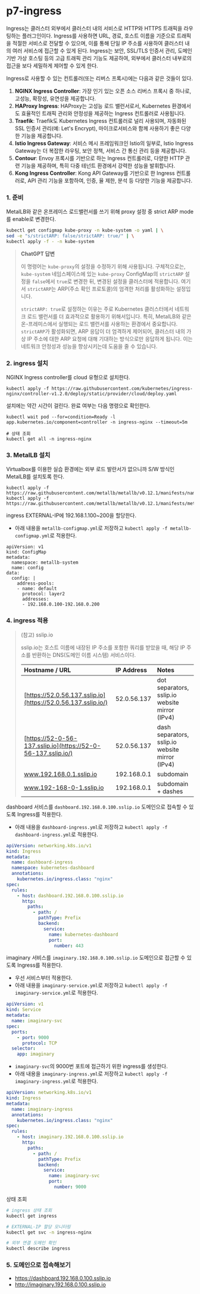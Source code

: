 # p7-ingress

Ingress는 클러스터 외부에서 클러스터 내의 서비스로 HTTP와 HTTPS 트래픽을 라우팅하는 플러그인이다.  Ingress를 사용하면 URL, 경로, 호스트 이름을 기준으로 트래픽을 적절한 서비스로 전달할 수 있으며, 이를 통해 단일 IP 주소를 사용하여 클러스터 내의 여러 서비스에 접근할 수 있게 된다. Ingress는 보안, SSL/TLS 인증서 관리, 도메인 기반 가상 호스팅 등의 고급 트래픽 관리 기능도 제공하여, 외부에서 클러스터 내부로의 접근을 보다 세밀하게 제어할 수 있게 한다.



Ingress로 사용할 수 있는 컨트롤러(또는 리버스 프록시)에는 다음과 같은 것들이 있다.

1. **NGINX Ingress Controller**: 가장 인기 있는 오픈 소스 리버스 프록시 중 하나로, 고성능, 확장성, 유연성을 제공합니다.
2. **HAProxy Ingress**: HAProxy는 고성능 로드 밸런서로서, Kubernetes 환경에서도 효율적인 트래픽 관리와 안정성을 제공하는 Ingress 컨트롤러로 사용됩니다.
3. **Traefik**: Traefik도 Kubernetes Ingress 컨트롤러로 널리 사용되며, 자동화된 SSL 인증서 관리(예: Let's Encrypt), 마이크로서비스와 함께 사용하기 좋은 다양한 기능을 제공합니다.
4. **Istio Ingress Gateway**: 서비스 메시 프레임워크인 Istio의 일부로, Istio Ingress Gateway는 더 복잡한 라우팅, 보안 정책, 서비스 간 통신 관리 등을 제공합니다.
5. **Contour**: Envoy 프록시를 기반으로 하는 Ingress 컨트롤러로, 다양한 HTTP 관련 기능을 제공하며, 특히 다중 테넌트 환경에서 강력한 성능을 발휘합니다.
6. **Kong Ingress Controller**: Kong API Gateway를 기반으로 한 Ingress 컨트롤러로, API 관리 기능을 포함하여, 인증, 율 제한, 분석 등 다양한 기능을 제공합니다.



### 1. 준비

MetalLB와 같은 온프레미스 로드밸런서를 쓰기 위해 proxy 설정 중 strict ARP mode를 enable로 변경한다.

```bash
kubectl get configmap kube-proxy -n kube-system -o yaml | \
sed -e "s/strictARP: false/strictARP: true/" | \
kubectl apply -f - -n kube-system
```

> **ChatGPT 답변**
>
> 이 명령어는 `kube-proxy`의 설정을 수정하기 위해 사용됩니다. 구체적으로는, `kube-system` 네임스페이스에 있는 `kube-proxy` ConfigMap의 `strictARP` 설정을 `false`에서 `true`로 변경한 뒤, 변경된 설정을 클러스터에 적용합니다. 여기서 `strictARP`는 ARP(주소 확인 프로토콜)의 엄격한 처리를 활성화하는 설정입니다.
>
> `strictARP: true`로 설정하는 이유는 주로 Kubernetes 클러스터에서 네트워크 로드 밸런서를 더 효과적으로 활용하기 위해서입니다. 특히, MetalLB와 같은 온-프레미스에서 실행되는 로드 밸런서를 사용하는 환경에서 중요합니다. `strictARP`가 활성화되면, ARP 응답이 더 엄격하게 제어되어, 클러스터 내의 가상 IP 주소에 대한 ARP 요청에 대해 기대하는 방식으로만 응답하게 됩니다. 이는 네트워크 안정성과 성능을 향상시키는데 도움을 줄 수 있습니다.



### 2. ingress 설치

NGINX Ingress controller를 cloud 유형으로 설치한다.

```
kubectl apply -f https://raw.githubusercontent.com/kubernetes/ingress-nginx/controller-v1.2.0/deploy/static/provider/cloud/deploy.yaml
```

설치에는 약간 시간이 걸린다. 완료 여부는 다음 명령으로 확인한다.

```
kubectl wait pod --for=condition=Ready -l app.kubernetes.io/component=controller -n ingress-nginx --timeout=5m

# 상태 조회
kubectl get all -n ingress-nginx
```



### 3. MetalLB 설치

Virtualbox를 이용한 실습 환경에는 외부 로드 발란서가 없으니까 S/W 방식인 MetalLB를 설치토록 한다.

```
kubectl apply -f https://raw.githubusercontent.com/metallb/metallb/v0.12.1/manifests/namespace.yaml
kubectl apply -f https://raw.githubusercontent.com/metallb/metallb/v0.12.1/manifests/metallb.yaml
```

ingress EXTERNAL-IP에 192.168.1.100~200을 할당한다.

* 아래 내용을 `metallb-configmap.yml`로 저장하고 `kubectl apply -f metallb-configmap.yml`로 적용한다.

```
apiVersion: v1
kind: ConfigMap
metadata:
  namespace: metallb-system
  name: config
data:
  config: |
    address-pools:
    - name: default
      protocol: layer2
      addresses:
      - 192.168.0.100-192.168.0.200
```



### 4. ingress 적용

> (참고) sslip.io
>
> sslip.io는 호스트 이름에 내장된 IP 주소를 포함한 쿼리를 받았을 때, 해당 IP 주소를 반환하는 DNS(도메인 이름 시스템) 서비스이다.
>
> | Hostname / URL                                               | IP Address  | Notes                                           |
> | :----------------------------------------------------------- | :---------- | :---------------------------------------------- |
> | [https://52.0.56.137.sslip.io](https://52.0.56.137.sslip.io/) | 52.0.56.137 | dot separators, sslip.io website mirror (IPv4)  |
> | [https://52-0-56-137.sslip.io](https://52-0-56-137.sslip.io/) | 52.0.56.137 | dash separators, sslip.io website mirror (IPv4) |
> | www.192.168.0.1.sslip.io                                     | 192.168.0.1 | subdomain                                       |
> | www.192-168-0-1.sslip.io                                     | 192.168.0.1 | subdomain + dashes                              |



dashboard 서비스를 `dashboard.192.168.0.100.sslip.io` 도메인으로 접속할 수 있도록 Ingress를 적용한다.

* 아래 내용을 `dashboard-ingress.yml`로 저장하고 `kubectl apply -f dashboard-ingress.yml`로 적용한다.

```yaml
apiVersion: networking.k8s.io/v1
kind: Ingress
metadata:
  name: dashboard-ingress
  namespace: kubernetes-dashboard
  annotations:
    kubernetes.io/ingress.class: "nginx"
spec:
  rules:
    - host: dashboard.192.168.0.100.sslip.io
      http:
        paths:
          - path: /
            pathType: Prefix
            backend:
              service:
                name: kubernetes-dashboard
                port:
                  number: 443
```



imaginary 서비스를 `imaginary.192.168.0.100.sslip.io` 도메인으로 접근할 수 있도록 Ingress를 적용한다.

* 우선 서비스부터 적용한다. 
* 아래 내용을 `imaginary-service.yml`로 저장하고 `kubectl apply -f imaginary-service.yml`로 적용한다.

```yaml
apiVersion: v1
kind: Service
metadata:
  name: imaginary-svc
spec:
  ports: 
    - port: 9000
      protocol: TCP
  selector:
    app: imaginary
```

* `imaginary-svc`의 9000번 포트에 접근하기 위한 ingress를 생성한다.
* 아래 내용을 `imaginary-ingress.yml`로 저장하고 `kubectl apply -f imaginary-ingress.yml`로 적용한다.

```yaml
apiVersion: networking.k8s.io/v1
kind: Ingress
metadata:
  name: imaginary-ingress
  annotations:
    kubernetes.io/ingress.class: "nginx"
spec:
  rules:
    - host: imaginary.192.168.0.100.sslip.io
      http:
        paths:
          - path: /
            pathType: Prefix
            backend:
              service:
                name: imaginary-svc
                port:
                  number: 9000
```



상태 조회

```bash
# ingress 상태 조회
kubectl get ingress

# EXTERNAL-IP 할당 모니터링
kubectl get svc -n ingress-nginx

# 외부 연결 도메인 확인
kubectl describe ingress
```



### 5. 도메인으로 접속해보기

* https://dashboard.192.168.0.100.sslip.io
* http://imaginary.192.168.0.100.sslip.io
